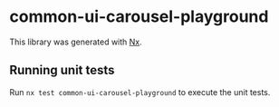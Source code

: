 # common-ui-carousel-playground

This library was generated with [Nx](https://nx.dev).

## Running unit tests

Run `nx test common-ui-carousel-playground` to execute the unit tests.
